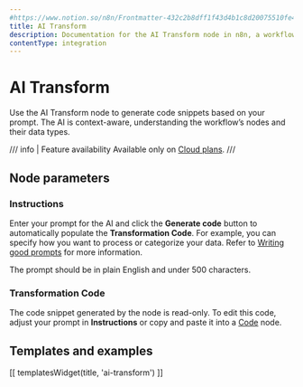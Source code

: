 ```yaml
---
#https://www.notion.so/n8n/Frontmatter-432c2b8dff1f43d4b1c8d20075510fe4
title: AI Transform
description: Documentation for the AI Transform node in n8n, a workflow automation platform. Includes guidance on usage, and links to examples.
contentType: integration
---
```


# AI Transform

Use the AI Transform node to generate code snippets based on your prompt. The AI is context-aware, understanding the workflow’s nodes and their data types.

/// info | Feature availability
Available only on [Cloud plans](/manage-cloud/overview/).
///

## Node parameters

### Instructions

Enter your prompt for the AI and click the **Generate code** button to automatically populate the **Transformation Code**. For example, you can specify how you want to process or categorize your data. Refer to [Writing good prompts](/code/ai-code/#writing-good-prompts) for more information. 

The prompt should be in plain English and under 500 characters. 

### Transformation Code

The code snippet generated by the node is read-only. To edit this code, adjust your prompt in **Instructions** or copy and paste it into a [Code](/integrations/builtin/core-nodes/n8n-nodes-base.code/) node. 

## Templates and examples

[[ templatesWidget(title, 'ai-transform') ]]

